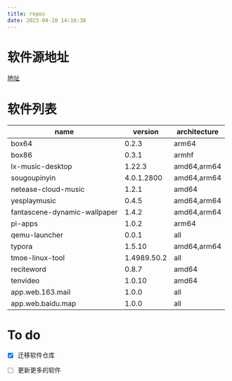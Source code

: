 ```yaml
---
title: repos
date: 2023-04-10 14:16:38
---
```

# 软件源地址
 [地址](https://dpkg123.github.io/repos/)

# 软件列表
| name                         | version     | architecture |
|------------------------------|-------------|--------------|
| box64                        | 0.2.3       | arm64        |
| box86                        | 0.3.1       | armhf        |
| lx-music-desktop             | 1.22.3      | amd64,arm64  |
| sougoupinyin                 | 4.0.1.2800  | amd64,arm64  |
| netease-cloud-music          | 1.2.1       | amd64        |
| yesplaymusic                 | 0.4.5       | amd64,arm64  |
| fantascene-dynamic-wallpaper | 1.4.2       | amd64,arm64  |
| pi-apps                      | 1.0.2       | arm64        |
| qemu-launcher                | 0.0.1       | all          |
| typora                       | 1.5.10      | amd64,arm64  |
| tmoe-linux-tool              | 1.4989.50.2 | all          |
| reciteword                   | 0.8.7       | amd64        |
| tenvideo                     | 1.0.10      | amd64        |
| app.web.163.mail             | 1.0.0       | all          |
| app.web.baidu.map            | 1.0.0       | all          |

# To do 
- [x] 迁移软件仓库

- [ ] 更新更多的软件
